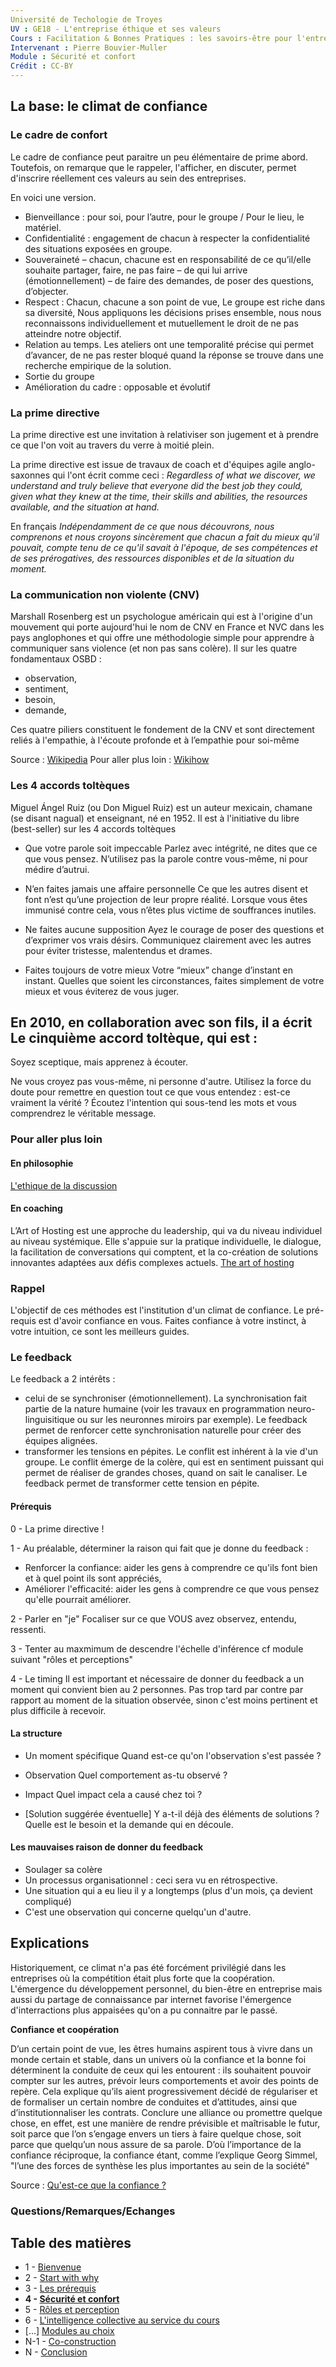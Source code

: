 ```yaml
---
Université de Techologie de Troyes
UV : GE18 - L'entreprise éthique et ses valeurs
Cours : Facilitation & Bonnes Pratiques : les savoirs-être pour l'entreprise de demain
Intervenant : Pierre Bouvier-Muller
Module : Sécurité et confort
Crédit : CC-BY
---
```


## La base: le climat de confiance

### Le cadre de confort
Le cadre de confiance peut paraitre un peu élémentaire de prime abord.
Toutefois, on remarque que le rappeler, l'afficher, en discuter, permet d'inscrire réellement ces valeurs au sein des entreprises.

En voici une version.

- Bienveillance : pour soi, pour l’autre, pour le groupe / Pour le lieu, le matériel.
- Confidentialité : engagement de chacun à respecter la confidentialité des situations exposées en groupe.
- Souveraineté – chacun, chacune est en responsabilité de ce qu’il/elle souhaite partager, faire, ne pas faire – de qui lui arrive (émotionnellement) – de faire des demandes, de poser des questions, d’objecter.
- Respect : Chacun, chacune a son point de vue, Le groupe est riche dans sa diversité, Nous appliquons les décisions prises ensemble, nous nous reconnaissons individuellement et mutuellement le droit de ne pas atteindre notre objectif.
- Relation au temps. Les ateliers ont une temporalité précise qui permet d’avancer, de ne pas rester bloqué quand la réponse se trouve dans une recherche empirique de la solution.
- Sortie du groupe
- Amélioration du cadre : opposable et évolutif

### La prime directive
La prime directive est une invitation à relativiser son jugement et à prendre ce que l'on voit au travers du verre à moitié plein.

La prime directive est issue de travaux de coach et d'équipes agile anglo-saxonnes qui l'ont écrit comme ceci :
*Regardless of what we discover, we understand and truly believe that everyone did the best job they could, given what they knew at the time, their skills and abilities, the resources available, and the situation at hand.*

En français
*Indépendamment de ce que nous découvrons, nous comprenons et nous croyons sincèrement que chacun a fait du mieux qu'il pouvait, compte tenu de ce qu'il savait à l'époque, de ses compétences et de ses prérogatives, des ressources disponibles et de la situation du moment.*

### La communication non violente (CNV)

Marshall Rosenberg est un psychologue américain qui est à l'origine d'un mouvement qui porte aujourd'hui le nom de CNV en France et NVC dans les pays anglophones et qui offre une méthodologie simple pour apprendre à communiquer sans violence (et non pas sans colère).
Il sur les quatre fondamentaux OSBD :
- observation,
- sentiment,
- besoin,
- demande,

Ces quatre piliers constituent le fondement de la CNV et sont directement reliés à l'empathie, à l'écoute profonde et à l’empathie pour soi-même

Source : [Wikipedia](https://fr.wikipedia.org/wiki/Marshall_Rosenberg)
Pour aller plus loin : [Wikihow](https://fr.wikihow.com/pratiquer-la-communication-non-violente-(CNV))


### Les 4 accords toltèques

Miguel Ángel Ruiz (ou Don Miguel Ruiz) est un auteur mexicain, chamane (se disant nagual) et enseignant, né en 1952. Il est à l'initiative du libre (best-seller) sur les 4 accords toltèques

- Que votre parole soit impeccable
Parlez avec intégrité, ne dites que ce que vous pensez. N’utilisez pas la parole contre vous-même, ni pour médire d’autrui.  

- N’en faites jamais une affaire personnelle
Ce que les autres disent et font n’est qu’une projection de leur propre réalité. Lorsque vous êtes immunisé contre cela, vous n’êtes plus victime de souffrances inutiles.  

- Ne faites aucune supposition
Ayez le courage de poser des questions et d’exprimer vos vrais désirs. Communiquez clairement avec les autres pour éviter tristesse, malentendus et drames.

- Faites toujours de votre mieux
Votre “mieux” change d’instant en instant. Quelles que soient les circonstances, faites simplement de votre mieux et vous éviterez de vous juger.

En 2010, en collaboration avec son fils, il a écrit Le cinquième accord toltèque, qui est :
-
Soyez sceptique, mais apprenez à écouter.

Ne vous croyez pas vous-même, ni personne d'autre. Utilisez la force du doute pour remettre en question tout ce que vous entendez : est-ce vraiment la vérité ? Écoutez l'intention qui sous-tend les mots et vous comprendrez le véritable message.

### Pour aller plus loin

#### En philosophie
[L'ethique de la discussion](https://fr.wikipedia.org/wiki/%C3%89thique_de_la_discussion)

#### En coaching
L’Art of Hosting est une approche du leadership, qui va du niveau individuel au niveau systémique. Elle s'appuie sur la pratique individuelle, le dialogue, la facilitation de conversations qui comptent, et la co-création de solutions innovantes adaptées aux défis complexes actuels.
[The art of hosting](http://www.artofhosting.org/)

### Rappel
L'objectif de ces méthodes est l'institution d'un climat de confiance.
Le pré-requis est d'avoir confiance en vous. Faites confiance à votre instinct, à votre intuition, ce sont les meilleurs guides.

### Le feedback

Le feedback a 2 intérêts :
- celui de se synchroniser (émotionnellement). La synchronisation fait partie de la nature humaine (voir les travaux en programmation neuro-linguisitique ou sur les neuronnes miroirs par exemple).
Le feedback permet de renforcer cette synchronisation naturelle pour créer des équipes alignées.
- transformer les tensions en pépites. Le conflit est inhérent à la vie d'un groupe. Le conflit émerge de la colère, qui est en sentiment puissant qui permet de réaliser de grandes choses, quand on sait le canaliser.
Le feedback permet de transformer cette tension en pépite.

#### Prérequis
0 - La prime directive !

1 - Au préalable, déterminer la raison qui fait que je donne du feedback :
- Renforcer la confiance: aider les gens à comprendre ce qu'ils font bien et à quel point ils sont appréciés,
- Améliorer l'efficacité: aider les gens à comprendre ce que vous pensez qu'elle pourrait améliorer.

2 - Parler en "je"
Focaliser sur ce que VOUS avez observez, entendu, ressenti.

3 - Tenter au maxmimum de descendre l'échelle d'inférence
cf module suivant "rôles et perceptions"

4 - Le timing
Il est important et nécessaire de donner du feedback a un moment qui convient bien au 2 personnes.
Pas trop tard par contre par rapport au moment de la situation observée, sinon c'est moins pertinent et plus difficile à recevoir.

#### La structure
- Un moment spécifique
Quand est-ce qu'on l'observation s'est passée ?

- Observation
Quel comportement as-tu observé ?

- Impact
Quel impact cela a causé chez toi ?

- [Solution suggérée éventuelle]
Y a-t-il déjà des éléments de solutions ? Quelle est le besoin et la demande qui en découle.


#### Les mauvaises raison de donner du feedback
- Soulager sa colère
- Un processus organisationnel : ceci sera vu en rétrospective.
- Une situation qui a eu lieu il y a longtemps (plus d'un mois, ça devient compliqué)
- C'est une observation qui concerne quelqu'un d'autre.


## Explications

Historiquement, ce climat n'a pas été forcément privilégié dans les entreprises
où la compétition était plus forte que la coopération.
L'émergence du développement personnel, du bien-être en entreprise mais aussi du partage de connaissance par internet favorise l'émergence d'interractions plus appaisées qu'on a pu connaitre par le passé.

**Confiance et coopération**

D’un certain point de vue, les êtres humains aspirent tous à vivre dans un monde certain et stable, dans un univers où la confiance et la bonne foi déterminent la conduite de ceux qui les entourent : ils souhaitent pouvoir compter sur les autres, prévoir leurs comportements et avoir des points de repère. Cela explique qu’ils aient progressivement décidé de régulariser et de formaliser un certain nombre de conduites et d’attitudes, ainsi que d’institutionnaliser les contrats. Conclure une alliance ou promettre quelque chose, en effet, est une manière de rendre prévisible et maîtrisable le futur, soit parce que l’on s’engage envers un tiers à faire quelque chose, soit parce que quelqu’un nous assure de sa parole. D’où l’importance de la confiance réciproque, la confiance étant, comme l’explique Georg Simmel, "l’une des forces de synthèse les plus importantes au sein de la société"

Source : [Qu'est-ce que la confiance ?](https://www.cairn.info/revue-etudes-2010-1-page-53.htm)

### Questions/Remarques/Echanges

## Table des matières
- 1 - [Bienvenue](https://bouviermullerp.github.io/UTT-GE18/1%20-%20Bienvenue)
- 2 - [Start with why](https://bouviermullerp.github.io/UTT-GE18/2%20-%20start%20with%20why)
- 3 - [Les prérequis](https://bouviermullerp.github.io/UTT-GE18/3%20-%20les%20pr%C3%A9requis)
- **4 - [Sécurité et confort](https://bouviermullerp.github.io/UTT-GE18/4%20-%20s%C3%A9curit%C3%A9%20et%20confort)**
- 5 - [Rôles et perception](https://bouviermullerp.github.io/UTT-GE18/5%20-%20r%C3%B4les%20et%20perception)
- 6 - [L'intelligence collective au service du cours](https://bouviermullerp.github.io/UTT-GE18/6%20-%20L'intelligence%20collective%20au%20service%20du%20contenu%20de%20ce%20cours)
- [...] [Modules au choix](https://github.com/bouviermullerp/Formaction)
- N-1 - [Co-construction](https://bouviermullerp.github.io/UTT-GE18/N-1%20-%20co-construction)
- N - [Conclusion](https://bouviermullerp.github.io/UTT-GE18/N%20-%20Conclusion)
